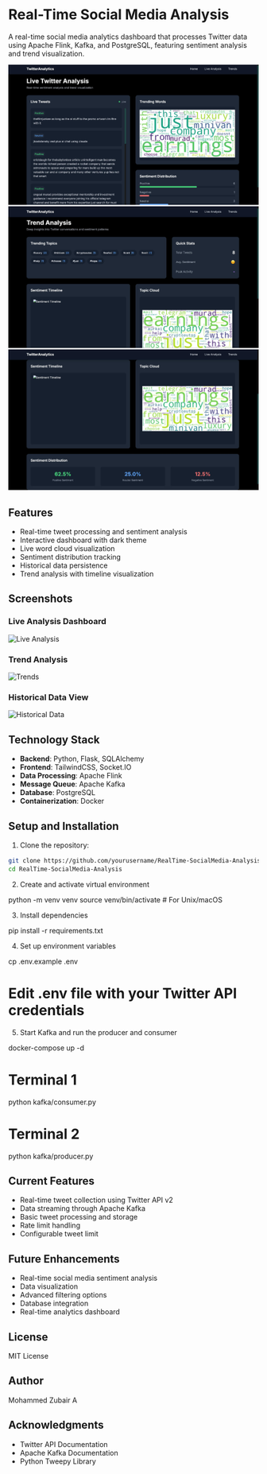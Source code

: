 # Real-Time Social Media Analysis

A real-time social media analytics dashboard that processes Twitter data using Apache Flink, Kafka, and PostgreSQL, featuring sentiment analysis and trend visualization.

![Real-Time Dashboard Demo](assets/img1.jpeg)
![Real-Time Dashboard Demo](assets/img2.jpeg)
![Real-Time Dashboard Demo](assets/img3.jpeg)

## Features

- Real-time tweet processing and sentiment analysis
- Interactive dashboard with dark theme
- Live word cloud visualization
- Sentiment distribution tracking
- Historical data persistence
- Trend analysis with timeline visualization

## Screenshots

### Live Analysis Dashboard
![Live Analysis](img1.jpeg)

### Trend Analysis
![Trends](img2.jpeg)

### Historical Data View
![Historical Data](img3.jpeg)

## Technology Stack

- **Backend**: Python, Flask, SQLAlchemy
- **Frontend**: TailwindCSS, Socket.IO
- **Data Processing**: Apache Flink
- **Message Queue**: Apache Kafka
- **Database**: PostgreSQL
- **Containerization**: Docker

## Setup and Installation

1. Clone the repository:
```bash
git clone https://github.com/yourusername/RealTime-SocialMedia-Analysis.git
cd RealTime-SocialMedia-Analysis
```

2. Create and activate virtual environment

python -m venv venv
source venv/bin/activate  # For Unix/macOS

3. Install dependencies

pip install -r requirements.txt

4. Set up environment variables

cp .env.example .env
# Edit .env file with your Twitter API credentials

5. Start Kafka and run the producer and consumer

docker-compose up -d

# Terminal 1  
python kafka/consumer.py

# Terminal 2
python kafka/producer.py

## Current Features
- Real-time tweet collection using Twitter API v2
- Data streaming through Apache Kafka
- Basic tweet processing and storage
- Rate limit handling
- Configurable tweet limit
## Future Enhancements
- Real-time social media sentiment analysis
- Data visualization
- Advanced filtering options
- Database integration
- Real-time analytics dashboard
## License
MIT License

## Author
Mohammed Zubair A

## Acknowledgments
- Twitter API Documentation
- Apache Kafka Documentation
- Python Tweepy Library


